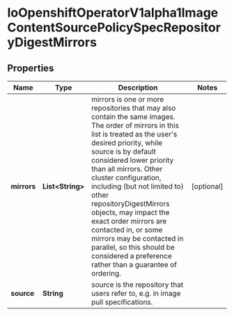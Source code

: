 
# IoOpenshiftOperatorV1alpha1ImageContentSourcePolicySpecRepositoryDigestMirrors

## Properties
Name | Type | Description | Notes
------------ | ------------- | ------------- | -------------
**mirrors** | **List&lt;String&gt;** | mirrors is one or more repositories that may also contain the same images. The order of mirrors in this list is treated as the user&#39;s desired priority, while source is by default considered lower priority than all mirrors. Other cluster configuration, including (but not limited to) other repositoryDigestMirrors objects, may impact the exact order mirrors are contacted in, or some mirrors may be contacted in parallel, so this should be considered a preference rather than a guarantee of ordering. |  [optional]
**source** | **String** | source is the repository that users refer to, e.g. in image pull specifications. | 



